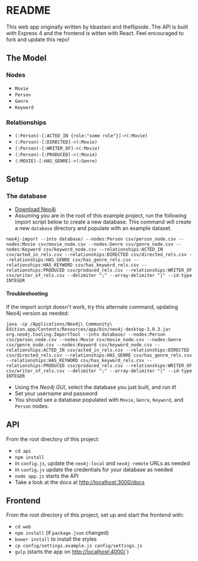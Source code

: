 # README

This web app originally written by kbastani and theflipside.
The API is built with Express 4 and the frontend is witten with React. 
Feel encouraged to fork and update this repo! 

## The Model

### Nodes

* `Movie`
* `Person`
* `Genre`
* `Keyword`

### Relationships

* `(:Person)-[:ACTED_IN {role:"some role"}]->(:Movie)`
* `(:Person)-[:DIRECTED]->(:Movie)`
* `(:Person)-[:WRITER_OF]->(:Movie)`
* `(:Person)-[:PRODUCED]->(:Movie)`
* `(:MOVIE)-[:HAS_GENRE]->(:Genre)`

## Setup

### The database

* [Download Neo4j](http://neo4j.com/download/)
* Assuming you are in the root of this example project, run the following import script below to create a new database. This command will create a new `database` directory and populate with an example dataset. 

```
neo4j-import --into database/ --nodes:Person csv/person_node.csv --nodes:Movie csv/movie_node.csv --nodes:Genre csv/genre_node.csv --nodes:Keyword csv/keyword_node.csv --relationships:ACTED_IN csv/acted_in_rels.csv --relationships:DIRECTED csv/directed_rels.csv --relationships:HAS_GENRE csv/has_genre_rels.csv --relationships:HAS_KEYWORD csv/has_keyword_rels.csv --relationships:PRODUCED csv/produced_rels.csv --relationships:WRITER_OF csv/writer_of_rels.csv --delimiter ";" --array-delimiter "|" --id-type INTEGER
```

#### Troubleshooting

If the import script doesn't work, try this alternate command, updating Neo4j version as needed:

```
java -cp /Applications/Neo4j\ Community\ Edition.app/Contents/Resources/app/bin/neo4j-desktop-3.0.3.jar org.neo4j.tooling.ImportTool --into database/ --nodes:Person csv/person_node.csv --nodes:Movie csv/movie_node.csv --nodes:Genre csv/genre_node.csv --nodes:Keyword csv/keyword_node.csv --relationships:ACTED_IN csv/acted_in_rels.csv --relationships:DIRECTED csv/directed_rels.csv --relationships:HAS_GENRE csv/has_genre_rels.csv --relationships:HAS_KEYWORD csv/has_keyword_rels.csv --relationships:PRODUCED csv/produced_rels.csv --relationships:WRITER_OF csv/writer_of_rels.csv --delimiter ";" --array-delimiter "|" --id-type INTEGER
```

* Using the *Neo4j GUI*, select the database you just built, and run it!
* Set your username and password
* You should see a database populated with `Movie`, `Genre`, `Keyword`, and `Person` nodes.  

## API

From the root directory of this project:

* `cd api`
* `npm install`
* in `config.js`, update the `neo4j-local` and `neo4j-remote` URLs as needed
* in `config.js` update the credentials for your database as needed
* `node app.js` starts the API
* Take a look at the docs at [http://localhost:3000/docs](http://localhost:3000/docs)

## Frontend

From the root directory of this project, set up and start the frontend with:

* `cd web`
* `npm install` (if `package.json` changed)
* `bower install` to install the styles
* `cp config/settings.example.js config/settings.js`
* `gulp` (starts the app on [http://localhost:4000/](http://localhost:4000/) )